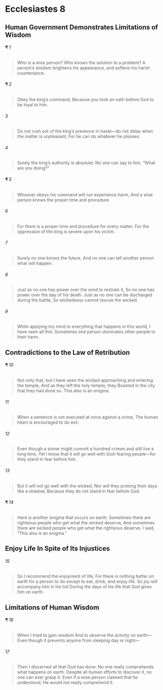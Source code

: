 # Ecclesiastes 8
## Human Government Demonstrates Limitations of Wisdom
###### ¶ 1
> Who is a wise person? Who knows the solution to a problem?
> A person’s wisdom brightens his appearance, and softens his harsh countenance.
###### ¶ 2
> Obey the king’s command,
> Because you took an oath before God to be loyal to him.
###### 3
> Do not rush out of the king’s presence in haste—do not delay when the matter is unpleasant,
> For he can do whatever he pleases.
###### 4
> Surely the king’s authority is absolute;
> No one can say to him, “What are you doing?”
###### ¶ 5
> Whoever obeys his command will not experience harm,
> And a wise person knows the proper time and procedure.
###### 6
> For there is a proper time and procedure for every matter,
> For the oppression of the king is severe upon his victim.
###### 7
> Surely no one knows the future,
> And no one can tell another person what will happen.
###### 8
> Just as no one has power over the wind to restrain it,
> So no one has power over the day of his death.
> Just as no one can be discharged during the battle,
> So wickedness cannot rescue the wicked.
###### 9
> While applying my mind to everything that happens in this world, I have seen all this:
> Sometimes one person dominates other people to their harm.
## Contradictions to the Law of Retribution
###### ¶ 10
> Not only that, but I have seen the wicked approaching and entering the temple,
> And as they left the holy temple, they
> Boasted in the city that they had done so.
> This also is an enigma.
###### 11
> When a sentence is not executed at once against a crime,
> The human heart is encouraged to do evil.
###### 12
> Even though a sinner might commit a hundred crimes and still live a long time,
> Yet I know that it will go well with God-fearing people—for they stand in fear before him.
###### 13
> But it will not go well with the wicked,
> Nor will they prolong their days like a shadow,
> Because they do not stand in fear before God.
###### ¶ 14
> Here is another enigma that occurs on earth:
> Sometimes there are righteous people who get what the wicked deserve,
> And sometimes there are wicked people who get what the righteous deserve.
> I said, “This also is an enigma.”
## Enjoy Life In Spite of Its Injustices
###### 15
> So I recommend the enjoyment of life,
> For there is nothing better on earth for a person to do except to eat, drink, and enjoy life.
> So joy will accompany him in his toil
> During the days of his life that God gives him on earth.
## Limitations of Human Wisdom
###### ¶ 16
> When I tried to gain wisdom
> And to observe the activity on earth—
> Even though it prevents anyone from sleeping day or night—
###### 17
> Then I discerned all that God has done:
> No one really comprehends what happens on earth.
> Despite all human efforts to discover it, no one can ever grasp it.
> Even if a wise person claimed that he understood,
> He would not really comprehend it.
